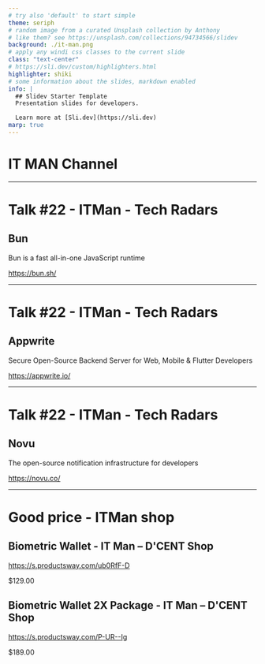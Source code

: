 ```yaml
---
# try also 'default' to start simple
theme: seriph
# random image from a curated Unsplash collection by Anthony
# like them? see https://unsplash.com/collections/94734566/slidev
background: ./it-man.png
# apply any windi css classes to the current slide
class: "text-center"
# https://sli.dev/custom/highlighters.html
highlighter: shiki
# some information about the slides, markdown enabled
info: |
  ## Slidev Starter Template
  Presentation slides for developers.

  Learn more at [Sli.dev](https://sli.dev)
marp: true
---
```


# IT MAN Channel

---

# Talk #22 - ITMan - Tech Radars

## Bun

Bun is a fast all-in-one JavaScript runtime

https://bun.sh/

---

# Talk #22 - ITMan - Tech Radars

## Appwrite

Secure Open-Source Backend Server for Web, Mobile & Flutter Developers

https://appwrite.io/

---

# Talk #22 - ITMan - Tech Radars

## Novu

The open-source notification infrastructure for developers

https://novu.co/

---

# Good price - ITMan shop

## Biometric Wallet - IT Man – D'CENT Shop

https://s.productsway.com/ub0RfF-D

$129.00

## Biometric Wallet 2X Package - IT Man – D'CENT Shop

https://s.productsway.com/P-UR--Ig

$189.00
